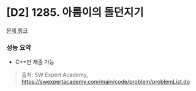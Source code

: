 # [D2] 1285. 아름이의 돌던지기

[문제 링크](https://swexpertacademy.com/main/code/problem/problemDetail.do?contestProbId=AV18-stqI8oCFAZN) 

### 성능 요약

- C++만 제출 가능



> 출처: SW Expert Academy, https://swexpertacademy.com/main/code/problem/problemList.do